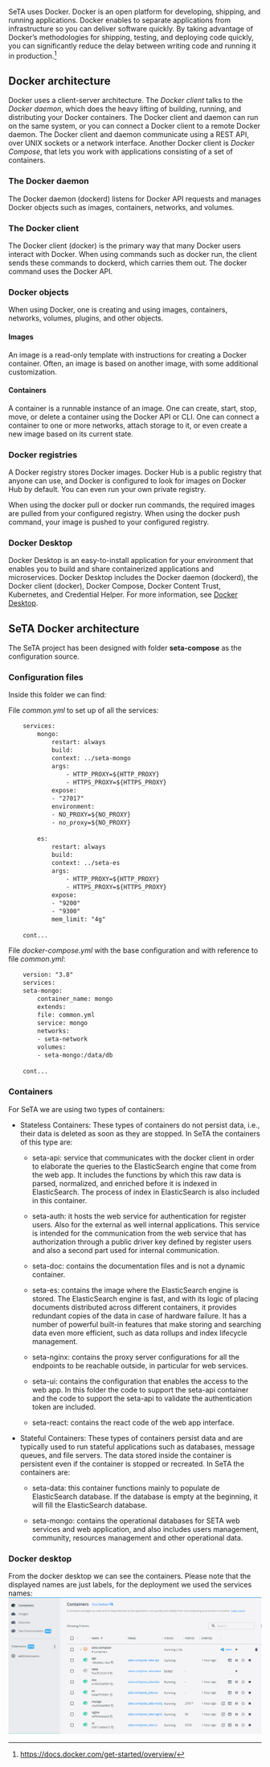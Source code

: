 SeTA uses Docker. Docker is an open platform for developing, shipping, and running applications. Docker enables to separate applications from infrastructure so you can deliver software quickly. By taking advantage of Docker’s methodologies for shipping, testing, and deploying code quickly, you can significantly reduce the delay between writing code and running it in production.[^1]



## Docker architecture

Docker uses a client-server architecture. The *Docker client* talks to the *Docker daemon*, which does the heavy lifting of building, running, and distributing your Docker containers. The Docker client and daemon can run on the same system, or you can connect a Docker client to a remote Docker daemon. The Docker client and daemon communicate using a REST API, over UNIX sockets or a network interface. Another Docker client is *Docker Compose*, that lets you work with applications consisting of a set of containers.


### The Docker daemon

The Docker daemon (dockerd) listens for Docker API requests and manages Docker objects such as images, containers, networks, and volumes. 



### The Docker client

The Docker client (docker) is the primary way that many Docker users interact with Docker. When using commands such as docker run, the client sends these commands to dockerd, which carries them out. The docker command uses the Docker API. 


### Docker objects

When using Docker, one is creating and using images, containers, networks, volumes, plugins, and other objects.

#### Images

An image is a read-only template with instructions for creating a Docker container. Often, an image is based on another image, with some additional customization. 

#### Containers

A container is a runnable instance of an image. One can create, start, stop, move, or delete a container using the Docker API or CLI. One can connect a container to one or more networks, attach storage to it, or even create a new image based on its current state. 


### Docker registries

A Docker registry stores Docker images. Docker Hub is a public registry that anyone can use, and Docker is configured to look for images on Docker Hub by default. You can even run your own private registry.

When using the docker pull or docker run commands, the required images are pulled from your configured registry. When using the docker push command, your image is pushed to your configured registry.

### Docker Desktop

Docker Desktop is an easy-to-install application for your environment that enables you to build and share containerized applications and microservices. Docker Desktop includes the Docker daemon (dockerd), the Docker client (docker), Docker Compose, Docker Content Trust, Kubernetes, and Credential Helper. For more information, see [Docker Desktop](https://docs.docker.com/desktop/).



## SeTA Docker architecture

The SeTA project has been designed with folder **seta-compose** as the configuration source. 

### Configuration files
Inside this folder we can find:

File *common.yml* to set up of all the services:

```
    services:
        mongo:
            restart: always
            build:
            context: ../seta-mongo
            args:
                - HTTP_PROXY=${HTTP_PROXY}
                - HTTPS_PROXY=${HTTPS_PROXY}
            expose:
            - "27017"
            environment:
            - NO_PROXY=${NO_PROXY}
            - no_proxy=${NO_PROXY}

        es:
            restart: always
            build:
            context: ../seta-es
            args:
                - HTTP_PROXY=${HTTP_PROXY}
                - HTTPS_PROXY=${HTTPS_PROXY}
            expose:
            - "9200"
            - "9300"
            mem_limit: "4g"
    
    cont...
```

File *docker-compose.yml* with the base configuration and with reference to file *common.yml*:

```
    version: "3.8"
    services:
    seta-mongo:
        container_name: mongo
        extends:
        file: common.yml
        service: mongo
        networks:
        - seta-network
        volumes:
        - seta-mongo:/data/db

    cont...
```
### Containers
For SeTA we are using two types of containers:     

- Stateless Containers: These types of containers do not persist data, i.e., their data is deleted as soon as they are stopped.    In SeTA the containers of this type are:    

    - seta-api: service that communicates with the docker client in order to elaborate the queries to the ElasticSearch engine that come from the web app.   It includes the functions by which this raw data is parsed, normalized, and enriched before it is indexed in ElasticSearch.   The process of index in ElasticSearch is also included in this container. 

    - seta-auth: it hosts the web service for authentication for register users. Also for the external as well internal applications. This service is intended for the communication from the web service that has authorization through a public driver key defined by register users and also a second part used for internal communication. 
    - seta-doc: contains the documentation files and is not a dynamic container.

    - seta-es: contains the image where the ElasticSearch engine is stored.  The ElasticSearch engine is fast, and with its logic of placing documents distributed across different containers, it provides redundant copies of the data in case of hardware failure. It has a number of powerful built-in features that make storing and searching data even more efficient, such as data rollups and index lifecycle management.

    - seta-nginx: contains the proxy server configurations for all the endpoints to be reachable outside, in particular for web services.

    - seta-ui: contains the configuration that enables the access to the web app. In this folder the code to support the seta-api container and the code to support the seta-api to validate the authentication token are included.

    - seta-react: contains the react code of the web app interface.

- Stateful Containers: These types of containers persist data and are typically used to run stateful applications such as databases, message queues, and file servers. The data stored inside the container is persistent even if the container is stopped or recreated.  In SeTA the containers are:    

    - seta-data: this container functions mainly to populate de ElasticSearch database. If the database is empty at the beginning, it will fill the ElasticSearch database.

    - seta-mongo: contains the operational databases for SETA web services and web application, and also includes users management, community, resources management and other operational data.



### Docker desktop

From the docker desktop we can see the containers. Please note that the displayed names are just labels, for the deployment we used the services names:  
![Screenshot](../img/docker-desktop.png)






[^1]: https://docs.docker.com/get-started/overview/